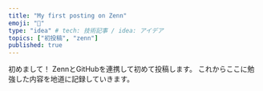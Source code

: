 ```yaml
---
title: "My first posting on Zenn"
emoji: "🎉"
type: "idea" # tech: 技術記事 / idea: アイデア
topics: ["初投稿", "zenn"]
published: true
---
```


初めまして！
ZennとGitHubを連携して初めて投稿します。
これからここに勉強した内容を地道に記録していきます。